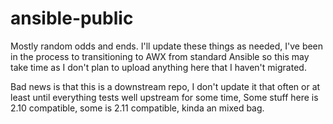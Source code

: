 # ansible-public
Mostly random odds and ends.
I'll update these things as needed, I've been in the process to transitioning to AWX from standard Ansible so this may take time as I don't plan to upload anything here that I haven't migrated.

Bad news is that this is a downstream repo, I don't update it that often or at least until everything tests well upstream for some time, Some stuff here is 2.10 compatible, some is 2.11 compatible, kinda an mixed bag.
